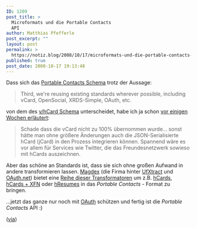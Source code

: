 ```yaml
---
ID: 1209
post_title: >
  Microformats und die Portable Contacts
  API
author: Matthias Pfefferle
post_excerpt: ""
layout: post
permalink: >
  https://notiz.blog/2008/10/17/microformats-und-die-portable-contacts-api/
published: true
post_date: 2008-10-17 19:13:48
---
```

<!-- wp:paragraph -->
<p>Dass sich das <a href="http://portablecontacts.net/draft-spec.html#structure">Portable Contacts Schema</a> trotz der Aussage:</p>
<!-- /wp:paragraph -->

<!-- wp:quote -->
<blockquote class="wp-block-quote">
	<p>Third, we're reusing existing standards wherever possible, including vCard, OpenSocial, XRDS-Simple, OAuth, etc.</p>
</blockquote>
<!-- /wp:quote -->

<!-- wp:paragraph -->
<p>von dem des <a href="http://microformats.org/wiki/jcard">v/hCard Schema</a> unterscheidet, habe ich ja schon <a href="https://notiz.blog/2008/08/08/portable-contacts-schicker-als-ich-dachte/#portable-microformats">vor einigen Wochen erläutert</a>:</p>
<!-- /wp:paragraph -->

<!-- wp:quote -->
<blockquote class="wp-block-quote">
	<p>Schade dass die vCard nicht zu 100% übernommen wurde… sonst hätte man ohne größere Änderungen auch die JSON-Serialisierte hCard (jCard) in den Prozess integrieren können. Spannend wäre es vor allem für Services wie Twitter, die das Freundesnetzwerk sowieso mit hCards auszeichnen.</p>
</blockquote>
<!-- /wp:quote -->

<!-- wp:paragraph -->
<p>Aber das schöne an Standards ist, dass sie sich ohne großen Aufwand in andere transformieren lassen. <a href="http://lab.madgex.com/">Magdex</a> (die Firma hinter <a href="http://lab.madgex.com/ufxtract/">UfXtract</a> und <a href="">OAuth.net</a>) bietet eine <a href="http://lab.madgex.com/portablecontacts/">Reihe dieser Transformatoren</a> um z.B. <a href="http://lab.madgex.com/portablecontacts/hcardtopoco.aspx">hCards</a>, <a href="http://lab.madgex.com/portablecontacts/hcardxfntopoco.aspx">hCards + XFN</a> oder <a href="http://lab.madgex.com/portablecontacts/hresumetopoco.aspx">hResumes</a> in das <em>Portable Contacts</em> - Format zu bringen.</p>
<!-- /wp:paragraph -->

<!-- wp:paragraph -->
<p>...jetzt das ganze nur noch mit <a href="http://portablecontacts.net/draft-spec.html#anchor10">OAuth</a> schützen und fertig ist die <em>Portable Contacts</em> API :)</p>
<!-- /wp:paragraph -->

<!-- wp:paragraph -->
<p>(<a href="http://www.glennjones.net/Post/838/MicroformatstoPortableContactsAPIconverters.htm">via</a>)</p>
<!-- /wp:paragraph -->